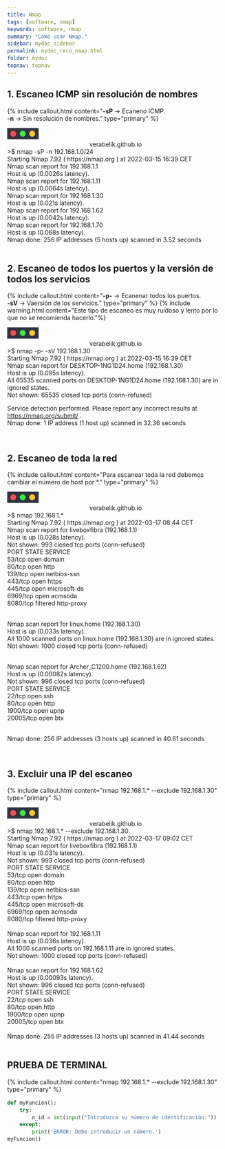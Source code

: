 ```yaml
---
title: Nmap
tags: [software, nmap]
keywords: software, nmap
summary: "Como usar Nmap."
sidebar: mydoc_sidebar
permalink: mydoc_reco_nmap.html
folder: mydoc
topnav: topnav
---
```


## 1. Escaneo ICMP sin resolución de nombres
{% include callout.html content="**-sP** → Ecaneno ICMP.<br/>**-n** → Sin resolución de nombres." type="primary" %}
<!--TERMINAL-->
<link href="css/miEstilo.css" rel="stylesheet" type="text/css">
<div id="barra"><img src="images/terminal/botones.png" id="botones"><center id="texto_barra">verabelik.github.io</center></div>
<div id="terminal">
>$ nmap -sP -n 192.168.1.0/24<br/>
Starting Nmap 7.92 ( https://nmap.org ) at 2022-03-15 16:39 CET<br/>
Nmap scan report for 192.168.1.1<br/>
Host is up (0.0026s latency).<br/>
Nmap scan report for 192.168.1.11<br/>
Host is up (0.0064s latency).<br/>
Nmap scan report for 192.168.1.30<br/>
Host is up (0.021s latency).<br/>
Nmap scan report for 192.168.1.62<br/>
Host is up (0.0042s latency).<br/>
Nmap scan report for 192.168.1.70<br/>
Host is up (0.068s latency).<br/>
Nmap done: 256 IP addresses (5 hosts up) scanned in 3.52 seconds<br/></div>
<br/>

## 2. Escaneo de todos los puertos y la versión de todos los servicios
{% include callout.html content="**-p-** → Ecanenar todos los puertos.<br/>**-sV** → Vaersión de los servicios." type="primary" %}
{% include warning.html content="Este tipo de escaneo es muy ruidoso y lento por lo que no se recomienda hacerlo."%}
<!--TERMINAL-->
<link href="css/miEstilo.css" rel="stylesheet" type="text/css">
<div id="barra"><img src="images/terminal/botones.png" id="botones"><center id="texto_barra">verabelik.github.io</center></div>
<div id="terminal">
>$ nmap -p- -sV 192.168.1.30<br/>
Starting Nmap 7.92 ( https://nmap.org ) at 2022-03-15 16:39 CET<br/>
Nmap scan report for DESKTOP-1NG1D24.home (192.168.1.30)<br/>
Host is up (0.095s latency).<br/>
All 65535 scanned ports on DESKTOP-1NG1D24.home (192.168.1.30) are in ignored states.<br/>
Not shown: 65535 closed tcp ports (conn-refused)<br/>

Service detection performed. Please report any incorrect results at https://nmap.org/submit/ .<br/>
Nmap done: 1 IP address (1 host up) scanned in 32.36 seconds<br/></div>
<br/>

## 2. Escaneo de toda la red
{% include callout.html content="Para escanear toda la red debemos cambiar el número de host por *." type="primary" %}
<!--TERMINAL-->
<link href="css/miEstilo.css" rel="stylesheet" type="text/css">
<div id="barra"><img src="images/terminal/botones.png" id="botones"><center id="texto_barra">verabelik.github.io</center></div>
<div id="terminal">
>$ nmap 192.168.1.*<br/>
Starting Nmap 7.92 ( https://nmap.org ) at 2022-03-17 08:44 CET<br/>
Nmap scan report for liveboxfibra (192.168.1.1)<br/>
Host is up (0.028s latency).<br/>
Not shown: 993 closed tcp ports (conn-refused)<br/>
PORT     STATE    SERVICE<br/>
53/tcp   open     domain<br/>
80/tcp   open     http<br/>
139/tcp  open     netbios-ssn<br/>
443/tcp  open     https<br/>
445/tcp  open     microsoft-ds<br/>
6969/tcp open     acmsoda<br/>
8080/tcp filtered http-proxy<br/><br/>

Nmap scan report for linux.home (192.168.1.30)<br/>
Host is up (0.033s latency).<br/>
All 1000 scanned ports on linux.home (192.168.1.30) are in ignored states.<br/>
Not shown: 1000 closed tcp ports (conn-refused)<br/><br/>

Nmap scan report for Archer_C1200.home (192.168.1.62)<br/>
Host is up (0.00082s latency).<br/>
Not shown: 996 closed tcp ports (conn-refused)<br/>
PORT      STATE SERVICE<br/>
22/tcp    open  ssh<br/>
80/tcp    open  http<br/>
1900/tcp  open  upnp<br/>
20005/tcp open  btx<br/><br/>

Nmap done: 256 IP addresses (3 hosts up) scanned in 40.61 seconds<br/></div>
<br/>

## 3. Excluir una IP del escaneo
{% include callout.html content="nmap 192.168.1.* --exclude 192.168.1.30" type="primary" %}
<!--TERMINAL-->
<link href="css/miEstilo.css" rel="stylesheet" type="text/css">
<div id="barra"><img src="images/terminal/botones.png" id="botones"><center id="texto_barra">verabelik.github.io</center></div>
<div id="terminal">
>$ nmap 192.168.1.* --exclude 192.168.1.30<br/>
Starting Nmap 7.92 ( https://nmap.org ) at 2022-03-17 09:02 CET<br/>
Nmap scan report for liveboxfibra (192.168.1.1)<br/>
Host is up (0.031s latency).<br/>
Not shown: 993 closed tcp ports (conn-refused)<br/>
PORT     STATE    SERVICE<br/>
53/tcp   open     domain<br/>
80/tcp   open     http<br/>
139/tcp  open     netbios-ssn<br/>
443/tcp  open     https<br/>
445/tcp  open     microsoft-ds<br/>
6969/tcp open     acmsoda<br/>
8080/tcp filtered http-proxy<br/>
<br/>
Nmap scan report for 192.168.1.11<br/>
Host is up (0.036s latency).<br/>
All 1000 scanned ports on 192.168.1.11 are in ignored states.<br/>
Not shown: 1000 closed tcp ports (conn-refused)<br/>
<br/>
Nmap scan report for 192.168.1.62<br/>
Host is up (0.00093s latency).<br/>
Not shown: 996 closed tcp ports (conn-refused)<br/>
PORT      STATE SERVICE<br/>
22/tcp    open  ssh<br/>
80/tcp    open  http<br/>
1900/tcp  open  upnp<br/>
20005/tcp open  btx<br/>
<br/>
Nmap done: 255 IP addresses (3 hosts up) scanned in 41.44 seconds<br/></div>
<br/>

## PRUEBA DE TERMINAL
{% include callout.html content="nmap 192.168.1.* --exclude 192.168.1.30" type="primary" %}
```python
def myFuncion():
    try:
        n_id = int(input("Introduzca su número de identificación:"))
    except:
        print('ERROR: Debe introducir un número.')
myFuncion()
````